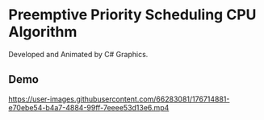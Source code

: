 # Preemptive Priority Scheduling CPU Algorithm
Developed and Animated by C# Graphics.

**Demo**
--

https://user-images.githubusercontent.com/66283081/176714881-e70ebe54-b4a7-4884-99ff-7eeee53d13e6.mp4

